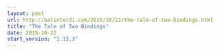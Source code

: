 ```yaml
---
layout: post
url: http://balinterdi.com/2015/10/22/the-tale-of-two-bindings.html
title: "The Tale of Two Bindings"
date: 2015-10-22
start_version: "1.13.3"
---
```

